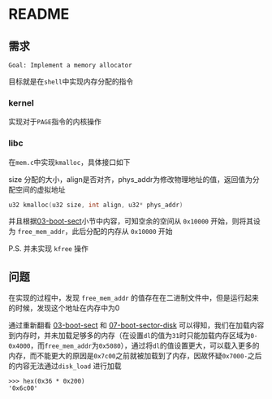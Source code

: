 # README

## 需求

```
Goal: Implement a memory allocator
```

目标就是在`shell`中实现内存分配的指令

### kernel

实现对于`PAGE`指令的内核操作

### libc

在`mem.c`中实现`kmalloc`，具体接口如下

size 分配的大小，align是否对齐，phys_addr为修改物理地址的值，返回值为分配空间的虚拟地址

```c
u32 kmalloc(u32 size, int align, u32* phys_addr)
```

并且根据[03-boot-sect](https://github.com/Vang3lis/operating_system/tree/master/03-boot-sect)小节中内容，可知空余的空间从 `0x10000` 开始，则将其设为 `free_mem_addr`，此后分配的内存从 `0x10000` 开始

P.S. 并未实现 `kfree` 操作


## 问题

在实现的过程中，发现 `free_mem_addr` 的值存在在二进制文件中，但是运行起来的时候，发现这个地址在内存中为0

通过重新翻看 [03-boot-sect](https://github.com/Vang3lis/operating_system/tree/master/03-boot-sect) 和 [07-boot-sector-disk](https://github.com/Vang3lis/operating_system/tree/master/07-boot-sector-disk) 可以得知，我们在加载内容到内存时，并未加载足够多的内存（在设置`dl`的值为`31`时只能加载内存区域为`0-0x4000`，而`free_mem_addr`为`0x5080`），通过将`dl`的值设置更大，可以载入更多的内存，而不能更大的原因是`0x7c00`之前就被加载到了内存，因故怀疑`0x7000-`之后的内容无法通过`disk_load` 进行加载

```python3
>>> hex(0x36 * 0x200)
'0x6c00'
```
